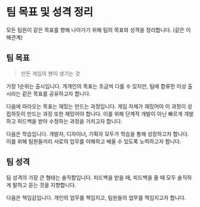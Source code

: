 # 팀 목표 및 성격 정리

모든 팀원이 같은 목표를 향해 나아가기 위해 팀의 목표와 성격을 정리합니다. (같은 이해관계)

## 팀 목표

> 만든 게임의 팬이 생기는 것

가장 1순위는 출시입니다. 개개인의 목표는 조금씩 다를 수 있지만, 팀에 합류한 이상 출시라는 같은 목표를 공유하고자 합니다.

다음에 따라오는 목표는 재밌는 만드는 과정입니다. 게임 자체가 재밌어야 이 과정이 성립하듯이 만드는 과정 또한 재밌어야 합니다. 이를 위해 단계적 개발이 아닌 빠르게 개발하고 피드백을 받아 수정하는 과정을 거치고자 합니다.

다음은 학습입니다. 개발자, 디자이너, 기획자 모두가 학습을 통해 성장하고자 합니다. 이를 위해 팀원들끼리 서로의 업무를 이해하고 배울 수 있도록 노력하고자 합니다.

## 팀 성격

팀 성격의 가장 큰 형태는 솔직함입니다. 피드백을 받을 때, 피드백을 줄 때 모두 솔직하게 말하고 듣는 것을 지향합니다.

다음은 책임감입니다. 개인의 업무를 책임지고, 팀원들의 업무를 책임지고자 합니다.
